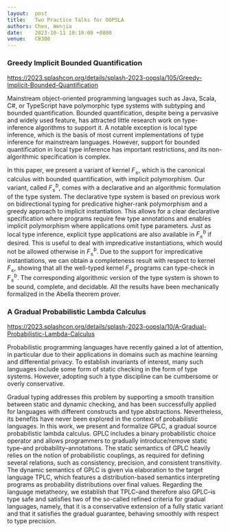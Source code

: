 ```yaml
---
layout:  post
title:   Two Practice Talks for OOPSLA
authors: Chen, Wenjia
date:    2023-10-11 10:10:00 +0800
venue:   CB308
---
```




### Greedy Implicit Bounded Quantification

<https://2023.splashcon.org/details/splash-2023-oopsla/105/Greedy-Implicit-Bounded-Quantification>

Mainstream object-oriented programming languages such as Java, Scala, C#, or TypeScript have polymorphic type systems with subtyping and bounded quantification. Bounded quantification, despite being a pervasive and widely used feature, has attracted little research work on type-inference algorithms to support it. A notable exception is local type inference, which is the basis of most current implementations of type inference for mainstream languages. However, support for bounded quantification in local type inference has important restrictions, and its non-algorithmic specification is complex.

In this paper, we present a variant of kernel $F_{\le}$, which is the canonical calculus with bounded quantification, with implicit polymorphism. Our variant, called $F_{\le}^b$, comes with a declarative and an algorithmic formulation of the type system. The declarative type system is based on previous work on bidirectional typing for predicative higher-rank polymorphism and a greedy approach to implicit instantiation. This allows for a clear declarative specification where programs require few type annotations and enables implicit polymorphism where applications omit type parameters. Just as local type inference, explicit type applications are also available in $F_{\le}^b$ if desired. This is useful to deal with impredicative instantiations, which would not be allowed otherwise in $F_{\le}^b$. Due to the support for impredicative instantiations, we can obtain a completeness result with respect to kernel $F_{\le}$, showing that all the well-typed kernel $F_{\le}$ programs can type-check in $F_{\le}^b$. The corresponding algorithmic version of the type system is shown to be sound, complete, and decidable. All the results have been mechanically formalized in the Abella theorem prover.


### A Gradual Probabilistic Lambda Calculus

<https://2023.splashcon.org/details/splash-2023-oopsla/10/A-Gradual-Probabilistic-Lambda-Calculus>

Probabilistic programming languages have recently gained a lot of attention, in particular due to their applications in domains such as machine learning and differential privacy. To establish invariants of interest, many such languages include some form of static checking in the form of type systems. However, adopting such a type discipline can be cumbersome or overly conservative.


Gradual typing addresses this problem by supporting a smooth transition between static and dynamic checking, and has been successfully applied for languages with different constructs and type abstractions. Nevertheless, its benefits have never been explored in the context of probabilistic languages.
In this work, we present and formalize GPLC, a gradual source probabilistic lambda calculus. GPLC includes a binary probabilistic choice operator and allows programmers to gradually introduce/remove static type–and probability–annotations. The static semantics of GPLC heavily relies on the notion of probabilistic couplings, as required for defining several relations, such as consistency, precision, and consistent transitivity. The dynamic semantics of GPLC is given via elaboration to the target language TPLC, which features a distribution-based semantics interpreting programs as probability distributions over final values. Regarding the language metatheory, we establish that TPLC–and therefore also GPLC–is type safe and satisfies two of the so-called refined criteria for gradual languages, namely, that it is a conservative extension of a fully static variant and that it satisfies the gradual guarantee, behaving smoothly with respect to type precision.
